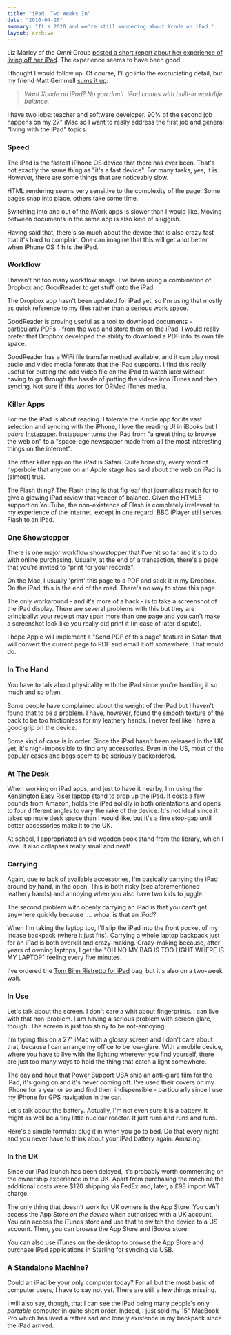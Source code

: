 ```yaml
---
title: "iPad, Two Weeks In"
date: "2010-04-26"
summary: "It's 2020 and we're still wondering about Xcode on iPad."
layout: archive
---
```


Liz Marley of the Omni Group [posted a short report about her experience of living off her iPad](http://lizmarley.blogspot.com/2010/04/ipad-as-conference-laptop.html). The experience seems to have been good.

I thought I would follow up. Of course, I'll go into the excruciating detail, but my friend Matt Gemmell [sums it up](https://twitter.com/mattgemmell/status/12819391327):

> _Want Xcode on iPad? No you don't. iPad comes with built-in work/life balance._

I have two jobs: teacher and software developer. 90% of the second job happens on my 27" iMac so I want to really address the first job and general "living with the iPad" topics.

### Speed

The iPad is the fastest iPhone OS device that there has ever been. That's not exactly the same thing as "it's a fast device". For many tasks, yes, it is. However, there are some things that are noticeably slow.

HTML rendering seems very sensitive to the complexity of the page. Some pages snap into place, others take some time.

Switching into and out of the iWork apps is slower than I would like. Moving between documents in the same app is also kind of sluggish.

Having said that, there's so much about the device that is also crazy fast that it's hard to complain. One can imagine that this will get a lot better when iPhone OS 4 hits the iPad.

### Workflow

I haven't hit too many workflow snags. I've been using a combination of Dropbox and GoodReader to get stuff onto the iPad.

The Dropbox app hasn't been updated for iPad yet, so I'm using that mostly as quick reference to my files rather than a serious work space.

GoodReader is proving useful as a tool to download documents - particularly PDFs - from the web and store them on the iPad. I would really prefer that Dropbox developed the ability to download a PDF into its own file space.

GoodReader has a WiFi file transfer method available, and it can play most audio and video media formats that the iPad supports. I find this really useful for putting the odd video file on the iPad to watch later without having to go through the hassle of putting the videos into iTunes and then syncing. Not sure if this works for DRMed iTunes media.

### Killer Apps

For me the iPad is about reading. I tolerate the Kindle app for its vast selection and syncing with the iPhone, I love the reading UI in iBooks but I _adore_ [Instapaper](http://instapaper.com). Instapaper turns the iPad from "a great thing to browse the web on" to a "space-age newspaper made from all the most interesting things on the internet".

The other killer app on the iPad is Safari. Quite honestly, every word of hyperbole that anyone on an Apple stage has said about the web on iPad is (almost) true.

The Flash thing? The Flash thing is that fig leaf that journalists reach for to give a glowing iPad review that veneer of balance. Given the HTML5 support on YouTube, the non-existence of Flash is completely irrelevant to my experience of the internet, except in one regard: BBC iPlayer still serves Flash to an iPad.

### One Showstopper

There is one major workflow showstopper that I've hit so far and it's to do with online purchasing. Usually, at the end of a transaction, there's a page that you're invited to "print for your records".

On the Mac, I usually 'print' this page to a PDF and stick it in my Dropbox. On the iPad, this is the end of the road. There's no way to store this page.

The only workaround - and it's more of a hack - is to take a screenshot of the iPad display. There are several problems with this but they are principally: your receipt may span more than one page and you can't make a screenshot look like you really did print it (in case of later dispute).

I hope Apple will implement a "Send PDF of this page" feature in Safari that will convert the current page to PDF and email it off somewhere. That would do.

### In The Hand

You have to talk about physicality with the iPad since you're handling it so much and so often.

Some people have complained about the weight of the iPad but I haven't found that to be a problem. I have, however, found the smooth texture of the back to be too frictionless for my leathery hands. I never feel like I have a good grip on the device.

Some kind of case is in order. Since the iPad hasn't been released in the UK yet, it's nigh-impossible to find any accessories. Even in the US, most of the popular cases and bags seem to be seriously backordered.

### At The Desk

When working on iPad apps, and just to have it nearby, I'm using the [Kensington Easy Riser](http://eu.kensington.com/kensington/en/gb/p/475/60112/kensington+smartfit®+easy+riser+cooling+laptop+stand.aspx) laptop stand to prop up the iPad. It costs a few pounds from Amazon, holds the iPad solidly in both orientations and opens to four different angles to vary the rake of the device. It's not ideal since it takes up more desk space than I would like, but it's a fine stop-gap until better accessories make it to the UK.

At school, I appropriated an old wooden book stand from the library, which I love. It also collapses really small and neat!

### Carrying

Again, due to lack of available accessories, I'm basically carrying the iPad around by hand, in the open. This is both risky (see aforementioned leathery hands) and annoying when you also have two kids to juggle.

The second problem with openly carrying an iPad is that you can't get anywhere quickly because .... whoa, is that an _iPad_?

When I'm taking the laptop too, I'll slip the iPad into the front pocket of my Incase backpack (where it just fits). Carrying a whole laptop backpack just for an iPad is both overkill and crazy-making. Crazy-making because, after years of owning laptops, I get the "OH NO MY BAG IS TOO LIGHT WHERE IS MY LAPTOP" feeling every five minutes.

I've ordered the [Tom Bihn Ristretto for iPad](http://www.tombihn.com/page/001/PROD/IPAD/TB0222) bag, but it's also on a two-week wait.

### In Use

Let's talk about the screen. I don't care a whit about fingerprints. I can live with that non-problem. I am having a serious problem with screen glare, though. The screen is just too shiny to be not-annoying.

I'm typing this on a 27" iMac with a glossy screen and I don't care about that, because I can arrange my office to be low-glare. With a mobile device, where you have to live with the lighting wherever you find yourself, there are just too many ways to hold the thing that catch a light somewhere.

The day and hour that [Power Support USA](http://www.powersupportusa.com/) ship an anti-glare film for the iPad, it's going on and it's never coming off. I've used their covers on my iPhone for a year or so and find them indispensible - particularly since I use my iPhone for GPS navigation in the car.

Let's talk about the battery. Actually, I'm not even sure it is a battery. It might as well be a tiny little nuclear reactor. It just runs and runs and runs.

Here's a simple formula: plug it in when you go to bed. Do that every night and you never have to think about your iPad battery again. Amazing.

### In the UK

Since our iPad launch has been delayed, it's probably worth commenting on the ownership experience in the UK. Apart from purchasing the machine the additional costs were $120 shipping via FedEx and, later, a £98 import VAT charge.

The only thing that doesn't work for UK owners is the App Store. You can't access the App Store _on the device_ when authorised with a UK account. You can access the iTunes store and use that to switch the device to a US account. Then, you can browse the App Store and iBooks store.

You can also use iTunes on the desktop to browse the App Store and purchase iPad applications in Sterling for syncing via USB.

### A Standalone Machine?

Could an iPad be your only computer today? For all but the most basic of computer users, I have to say not yet. There are still a few things missing.

I will also say, though, that I can see the iPad being many people's only _portable_ computer in quite short order. Indeed, I just sold my 15" MacBook Pro which has lived a rather sad and lonely existence in my backpack since the iPad arrived.
